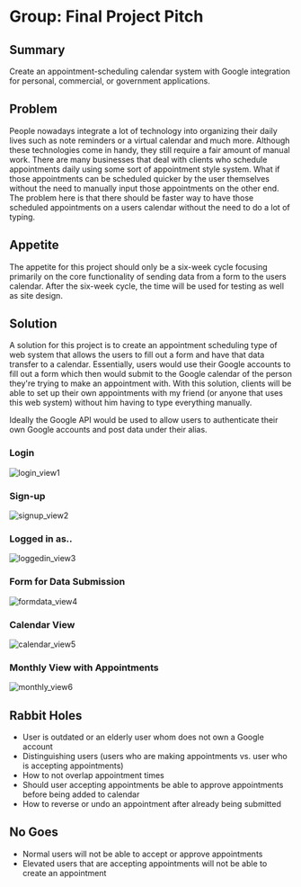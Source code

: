 # Group: Final Project Pitch

## Summary

Create an appointment-scheduling calendar system with Google integration for personal, commercial, or government applications.

## Problem

People nowadays integrate a lot of technology into organizing their daily lives such as note reminders or a virtual calendar and much more. Although these technologies come in handy, they still require a fair amount of manual work. There are many businesses that deal with clients who schedule appointments daily using some sort of appointment style system. What if those appointments can be scheduled quicker by the user themselves without the need to manually input those appointments on the other end. The problem here is that there should be faster way to have those scheduled appointments on a users calendar without the need to do a lot of typing.

## Appetite

The appetite for this project should only be a six-week cycle focusing primarily on the core functionality of sending data from a form to the users calendar. After the six-week cycle, the time will be used for testing as well as site design.

## Solution

A solution for this project is to create an appointment scheduling type of web system that allows the users to fill out a form and have that data transfer to a calendar. Essentially, users would use their Google accounts to fill out a form which then would submit to the Google calendar of the person they're trying to make an appointment with. With this solution, clients will be able to set up their own appointments with my friend (or anyone that uses this web system) without him having to type everything manually.

Ideally the Google API would be used to allow users to authenticate their own Google accounts and post data under their alias.

### Login
![login_view1](https://user-images.githubusercontent.com/31261926/73804790-d4edcf00-47bc-11ea-90b9-1811f989fe47.jpg)

### Sign-up
![signup_view2](https://user-images.githubusercontent.com/31261926/73804833-e9ca6280-47bc-11ea-8840-357ee0842f24.jpg)

### Logged in as..
![loggedin_view3](https://user-images.githubusercontent.com/21226482/73783616-9ffc6080-4759-11ea-8313-eb05cca6072b.jpg)

### Form for Data Submission
![formdata_view4](https://user-images.githubusercontent.com/31261926/73804884-049cd700-47bd-11ea-9a08-deeb8a0006f4.jpg)

### Calendar View
![calendar_view5](https://user-images.githubusercontent.com/21226482/73783638-a7bc0500-4759-11ea-9b1e-955ca858597c.jpg)

### Monthly View with Appointments
![monthly_view6](https://user-images.githubusercontent.com/21226482/73783643-aab6f580-4759-11ea-812e-0a9ffe9f0ccd.jpg)

## Rabbit Holes

* User is outdated or an elderly user whom does not own a Google account
* Distinguishing users (users who are making appointments vs. user who is accepting appointments)
* How to not overlap appointment times
* Should user accepting appointments be able to approve appointments before being added to calendar
* How to reverse or undo an appointment after already being submitted

## No Goes

* Normal users will not be able to accept or approve appointments
* Elevated users that are accepting appointments will not be able to create an appointment
